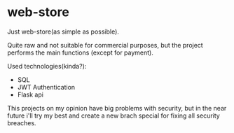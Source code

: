 # web-store
Just web-store(as simple as possible).

Quite raw and not suitable for commercial purposes, but the project performs the main functions (except for payment).

Used technologies(kinda?):
- SQL
- JWT Authentication
- Flask api

This projects on my opinion have big problems with security, but in the near future i'll try my best and create a new brach special for fixing all security breaches.
